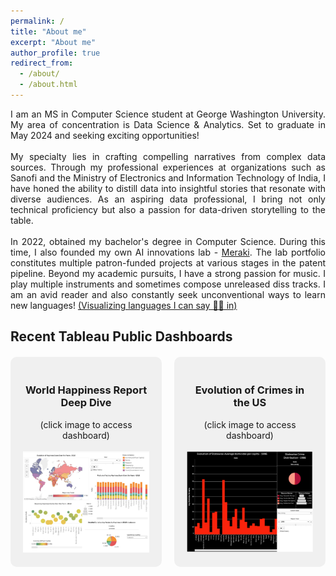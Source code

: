 ```yaml
---
permalink: /
title: "About me"
excerpt: "About me"
author_profile: true
redirect_from:
  - /about/
  - /about.html
---
```


<div style="text-align: justify;">
I am an MS in Computer Science student at George Washington University. My area of concentration is Data Science & Analytics. Set to graduate in May 2024 and seeking exciting opportunities!
<br><br>
My specialty lies in crafting compelling narratives from complex data sources. Through my professional experiences at organizations such as Sanofi and the Ministry of Electronics and Information Technology of India, I have honed the ability to distill data into insightful stories that resonate with diverse audiences. As an aspiring data professional, I bring not only technical proficiency but also a passion for data-driven storytelling to the table.
<br><br>
In 2022, obtained my bachelor's degree in Computer Science. During this time, I also founded my own AI innovations lab - <a href="https://merakilab.github.io/"> Meraki</a>. The lab portfolio constitutes multiple patron-funded projects at various stages in the patent pipeline. Beyond my academic pursuits, I have a strong passion for music. I play multiple instruments and sometimes compose unreleased diss tracks. I am an avid reader and also constantly seek unconventional ways to learn new languages! <a href="/images/lang_viz.png">(Visualizing languages I can say 👋🏼 in)</a>
</div>

## Recent Tableau Public Dashboards

<div style="display: flex; justify-content: space-between; margin-top: 20px;">

  <div style="flex: 1; background-color: #f0f0f0; padding: 20px; border-radius: 10px;">
  <h3><center>World Happiness Report Deep Dive</center></h3>
  <center> (click image to access dashboard)</center><br>
  <a href="https://public.tableau.com/app/profile/harshita.chadha/viz/WorldHappinessReportDeepDive/EverElusiveHappiness"><img src='/images/tab1.png'></a>
  </div>

  <div style="flex: 1; margin-left: 20px; background-color: #f0f0f0; padding: 20px; border-radius: 10px;">
  <h3><center>Evolution of Crimes in the US </center></h3>
  <center> (click image to access dashboard)</center><br>
    <a href="https://public.tableau.com/app/profile/harshita.chadha/viz/EvolutionofCrimeintheUS/Dashboard1"><img src='/images/tab2.png'></a>
  </div>

</div>
